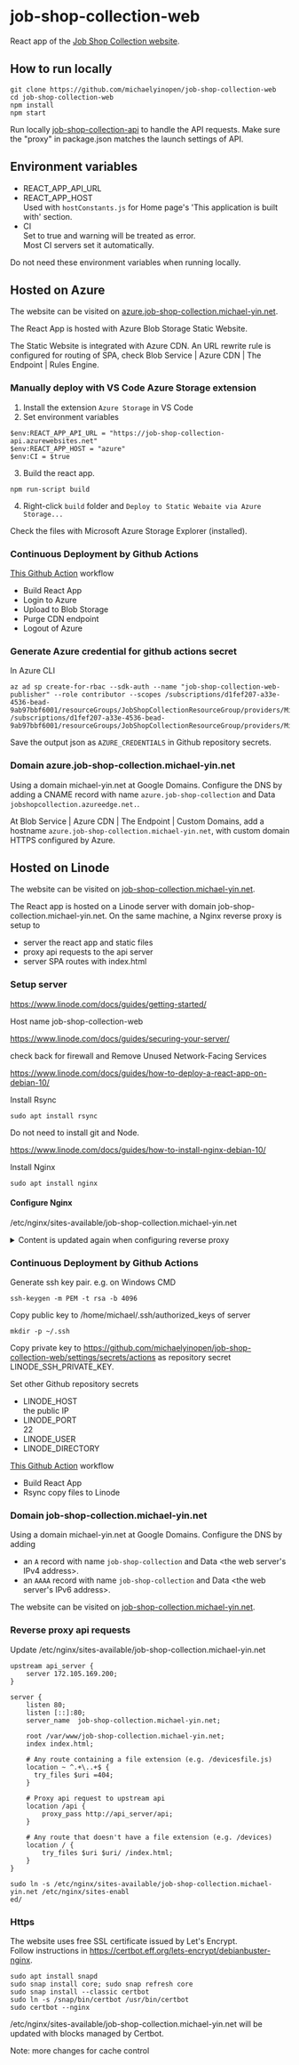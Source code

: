 # job-shop-collection-web
React app of the [Job Shop Collection website](https://job-shop-collection.michael-yin.net).

## How to run locally
```
git clone https://github.com/michaelyinopen/job-shop-collection-web
cd job-shop-collection-web
npm install
npm start
```
Run locally [job-shop-collection-api](https://github.com/michaelyinopen/job-shop-collection-api) to handle the API requests. Make sure the "proxy" in package.json matches the launch settings of API. 

## Environment variables
- REACT_APP_API_URL
- REACT_APP_HOST\
Used with `hostConstants.js` for  Home page's 'This application is built with' section.
- CI\
Set to true and warning will be treated as error.\
Most CI servers set it automatically.

Do not need these environment variables when running locally.

## Hosted on Azure
The website can be visited on [azure.job-shop-collection.michael-yin.net](https://azure.job-shop-collection.michael-yin.net).

The React App is hosted with Azure Blob Storage Static Website.

The Static Website is integrated with Azure CDN. An URL rewrite rule is configured for routing of SPA, check Blob Service | Azure CDN | The Endpoint | Rules Engine.

### Manually deploy with VS Code Azure Storage extension
1. Install the extension `Azure Storage` in VS Code
2. Set environment variables
```
$env:REACT_APP_API_URL = "https://job-shop-collection-api.azurewebsites.net"
$env:REACT_APP_HOST = "azure"
$env:CI = $true
```
3. Build the react app.
```
npm run-script build
```
4. Right-click `build` folder and `Deploy to Static Webaite via Azure Storage...`

Check the files with Microsoft Azure Storage Explorer (installed).

### Continuous Deployment by Github Actions
[This Github Action](https://github.com/michaelyinopen/job-shop-collection-web/actions/workflows/main_azure.yml) workflow
- Build React App
- Login to Azure
- Upload to Blob Storage
- Purge CDN endpoint
- Logout of Azure

### Generate Azure credential for github actions secret
In Azure CLI
```
az ad sp create-for-rbac --sdk-auth --name "job-shop-collection-web-publisher" --role contributor --scopes /subscriptions/d1fef207-a33e-4536-bead-9ab97bbf6001/resourceGroups/JobShopCollectionResourceGroup/providers/Microsoft.Storage/storageAccounts/jobshopcollectionblob /subscriptions/d1fef207-a33e-4536-bead-9ab97bbf6001/resourceGroups/JobShopCollectionResourceGroup/providers/Microsoft.Cdn/profiles/jobshopcollection/endpoints/jobshopcollection
```
Save the output json as `AZURE_CREDENTIALS` in Github repository secrets.

### Domain azure.job-shop-collection.michael-yin.net
Using a domain michael-yin.net at Google Domains. Configure the DNS by adding a CNAME record with name `azure.job-shop-collection` and Data `jobshopcollection.azureedge.net.`.

At Blob Service | Azure CDN | The Endpoint | Custom Domains, add a hostname `azure.job-shop-collection.michael-yin.net`, with custom domain HTTPS configured by Azure.

## Hosted on Linode
The website can be visited on [job-shop-collection.michael-yin.net](https://job-shop-collection.michael-yin.net).

The React app is hosted on a Linode server with domain job-shop-collection.michael-yin.net. On the same machine, a Nginx reverse proxy is setup to
- server the react app and static files
- proxy api requests to the api server
- server SPA routes with index.html

### Setup server
https://www.linode.com/docs/guides/getting-started/

Host name job-shop-collection-web

https://www.linode.com/docs/guides/securing-your-server/

check back for firewall and Remove Unused Network-Facing Services

https://www.linode.com/docs/guides/how-to-deploy-a-react-app-on-debian-10/

Install Rsync
```
sudo apt install rsync
```

Do not need to install git and Node.

https://www.linode.com/docs/guides/how-to-install-nginx-debian-10/

Install Nginx
```
sudo apt install nginx
```

#### Configure Nginx
/etc/nginx/sites-available/job-shop-collection.michael-yin.net
<details>
<Summary>Content is updated again when configuring reverse proxy</summary>
<pre><code>server {
    listen 80;
    listen [::]:80;
    server_name  job-shop-collection.michael-yin.net;

    root /var/www/job-shop-collection.michael-yin.net;
    index index.html;

    # Any route containing a file extension (e.g. /devicesfile.js)
    location ~ ^.+\..+$ {
      try_files $uri =404;
    }

    # Any route that doesn't have a file extension (e.g. /devices)
    location / {
        try_files $uri $uri/ /index.html;
    }
}</code></pre>
</details>

### Continuous Deployment by Github Actions

Generate ssh key pair. e.g. on Windows CMD

```
ssh-keygen -m PEM -t rsa -b 4096
```

Copy public key to /home/michael/.ssh/authorized_keys of server
```
mkdir -p ~/.ssh
```

Copy private key to https://github.com/michaelyinopen/job-shop-collection-web/settings/secrets/actions as repository secret LINODE_SSH_PRIVATE_KEY.

Set other Github repository secrets
- LINODE_HOST\
the public IP
- LINODE_PORT\
22
- LINODE_USER
- LINODE_DIRECTORY

[This Github Action](https://github.com/michaelyinopen/job-shop-collection-web/actions/workflows/main_linode.yml) workflow

- Build React App
- Rsync copy files to Linode

### Domain job-shop-collection.michael-yin.net
Using a domain michael-yin.net at Google Domains. Configure the DNS by adding
- an `A` record with name `job-shop-collection` and Data \<the web server's IPv4 address>.
- an `AAAA` record with name `job-shop-collection` and Data \<the web server's IPv6 address>.

The website can be visited on [job-shop-collection.michael-yin.net](http://job-shop-collection.michael-yin.net).

### Reverse proxy api requests
Update /etc/nginx/sites-available/job-shop-collection.michael-yin.net
```
upstream api_server {
    server 172.105.169.200;
}

server {
    listen 80;
    listen [::]:80;
    server_name  job-shop-collection.michael-yin.net;

    root /var/www/job-shop-collection.michael-yin.net;
    index index.html;

    # Any route containing a file extension (e.g. /devicesfile.js)
    location ~ ^.+\..+$ {
      try_files $uri =404;
    }

    # Proxy api request to upstream api
    location /api {
        proxy_pass http://api_server/api;
    }

    # Any route that doesn't have a file extension (e.g. /devices)
    location / {
        try_files $uri $uri/ /index.html;
    }
}
``` 
```
sudo ln -s /etc/nginx/sites-available/job-shop-collection.michael-yin.net /etc/nginx/sites-enabl
ed/
```
### Https
The website uses free SSL certificate issued by Let's Encrypt.\
Follow instructions in https://certbot.eff.org/lets-encrypt/debianbuster-nginx.

```
sudo apt install snapd
sudo snap install core; sudo snap refresh core
sudo snap install --classic certbot
sudo ln -s /snap/bin/certbot /usr/bin/certbot
sudo certbot --nginx
```
/etc/nginx/sites-available/job-shop-collection.michael-yin.net will be updated with blocks managed by Certbot.

Note: more changes for cache control
